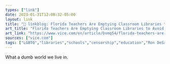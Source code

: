 ```yaml
---
types: ["link"]
date: 2023-01-31T12:08:32-05:00
layout: link
title: "🔗 linkblog: Florida Teachers Are Emptying Classroom Libraries to Avoid Going to Jail'"
art_title: "Florida Teachers Are Emptying Classroom Libraries to Avoid Going to Jail"
art_link: "https://www.vice.com/en/article/bvmq54/florida-teachers-are-removing-classroom-libraries-to-avoid-going-to-jail"
sources: ["vice.com"]
tags: ["LGBTQ","libraries","schools","censorship","education","Ron DeSantis","Florida"]
---
```

What a dumb world we live in.  
 
